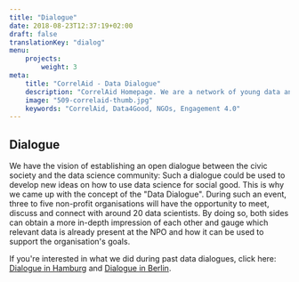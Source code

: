 ```yaml
---
title: "Dialogue"
date: 2018-08-23T12:37:19+02:00
draft: false
translationKey: "dialog"
menu: 
    projects:
        weight: 3
meta:
    title: "CorrelAid - Data Dialogue"
    description: "CorrelAid Homepage. We are a network of young data analysts that wants to change the world with a more inclusive, integrated and innovative approach to data analysis."
    image: "509-correlaid-thumb.jpg"
    keywords: "CorrelAid, Data4Good, NGOs, Engagement 4.0"
---
```


## Dialogue

We have the vision of establishing an open dialogue between the civic society and the data science community: Such a dialogue could be used to develop new ideas on how to use data science for social good. This is why we came up with the concept of the "Data Dialogue". During such an event, three to five non-profit organisations will have the opportunity to meet, discuss and connect with around 20 data scientists. By doing so, both sides can obtain a more in-depth impression of each other and gauge which relevant data is already present at the NPO and how it can be used to support the organisation's goals.

If you're interested in what we did during past data dialogues, click here: [Dialogue in Hamburg](/en/blog/meetup-hh) and [Dialogue in Berlin](/en/blog/datendialog-berlin).